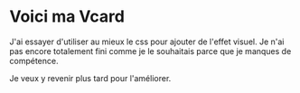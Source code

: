 # Voici ma Vcard #

J'ai essayer d'utiliser au mieux le css pour ajouter de l'effet visuel.
Je n'ai pas encore totalement fini comme je le souhaitais parce que je manques de compétence.

Je veux y revenir plus tard pour l'améliorer.